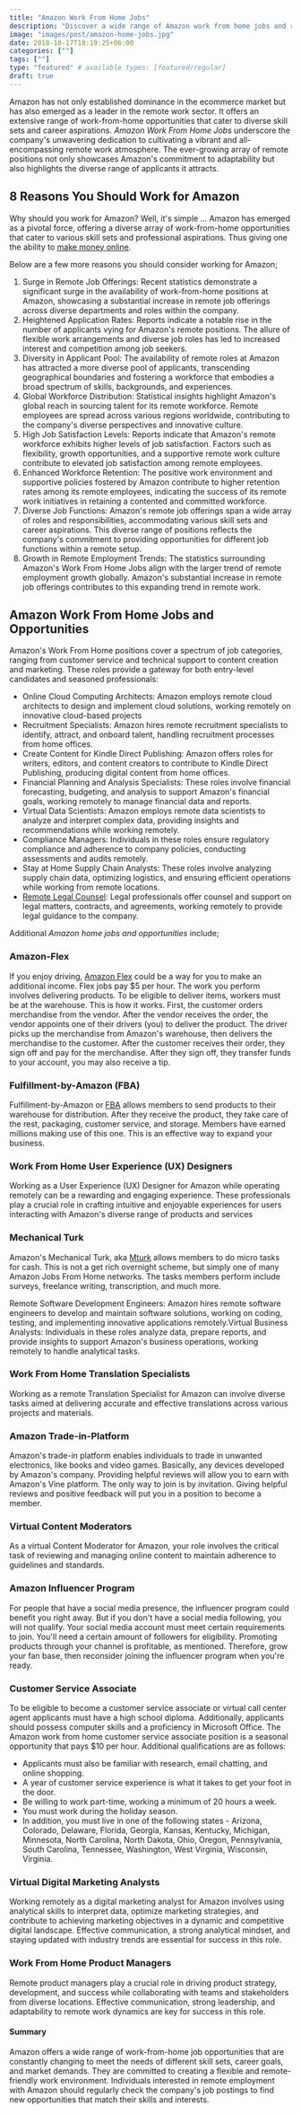```yaml
---
title: "Amazon Work From Home Jobs"
description: "Discover a wide range of Amazon work from home jobs and remote opportunities."
image: "images/post/amazon-home-jobs.jpg"
date: 2018-10-17T18:19:25+06:00
categories: [""]
tags: [""]
type: "featured" # available types: [featured/regular]
draft: true
---
```


Amazon has not only established dominance in the ecommerce market but has also emerged as a leader in the remote work sector. It offers an extensive range of work-from-home opportunities that cater to diverse skill sets and career aspirations. _Amazon Work From Home Jobs_ underscore the company's unwavering dedication to cultivating a vibrant and all-encompassing remote work atmosphere. The ever-growing array of remote positions not only showcases Amazon's commitment to adaptability but also highlights the diverse range of applicants it attracts.

## 8 Reasons You Should Work for Amazon

Why should you work for Amazon? Well, it's simple ... Amazon has emerged as a pivotal force, offering a diverse array of work-from-home opportunities that cater to various skill sets and professional aspirations. Thus giving one the ability to [make money online](/blog/ways-to-make-money-online#side-hustles/).

Below are a few more reasons you should consider working for Amazon;

1. Surge in Remote Job Offerings: Recent statistics demonstrate a significant surge in the availability of work-from-home positions at Amazon, showcasing a substantial increase in remote job offerings across diverse departments and roles within the company.
2. Heightened Application Rates: Reports indicate a notable rise in the number of applicants vying for Amazon's remote positions. The allure of flexible work arrangements and diverse job roles has led to increased interest and competition among job seekers.
3. Diversity in Applicant Pool: The availability of remote roles at Amazon has attracted a more diverse pool of applicants, transcending geographical boundaries and fostering a workforce that embodies a broad spectrum of skills, backgrounds, and experiences.
4. Global Workforce Distribution: Statistical insights highlight Amazon's global reach in sourcing talent for its remote workforce. Remote employees are spread across various regions worldwide, contributing to the company's diverse perspectives and innovative culture.
5. High Job Satisfaction Levels: Reports indicate that Amazon's remote workforce exhibits higher levels of job satisfaction. Factors such as flexibility, growth opportunities, and a supportive remote work culture contribute to elevated job satisfaction among remote employees.
6. Enhanced Workforce Retention: The positive work environment and supportive policies fostered by Amazon contribute to higher retention rates among its remote employees, indicating the success of its remote work initiatives in retaining a contented and committed workforce.
7. Diverse Job Functions: Amazon's remote job offerings span a wide array of roles and responsibilities, accommodating various skill sets and career aspirations. This diverse range of positions reflects the company's commitment to providing opportunities for different job functions within a remote setup.
8. Growth in Remote Employment Trends: The statistics surrounding Amazon's Work From Home Jobs align with the larger trend of remote employment growth globally. Amazon's substantial increase in remote job offerings contributes to this expanding trend in remote work.

## Amazon Work From Home Jobs and Opportunities

Amazon's Work From Home positions cover a spectrum of job categories, ranging from customer service and technical support to content creation and marketing. These roles provide a gateway for both entry-level candidates and seasoned professionals:

- Online Cloud Computing Architects: Amazon employs remote cloud architects to design and implement cloud solutions, working remotely on innovative cloud-based projects
- Recruitment Specialists: Amazon hires remote recruitment specialists to identify, attract, and onboard talent, handling recruitment processes from home offices.
- Create Content for Kindle Direct Publishing: Amazon offers roles for writers, editors, and content creators to contribute to Kindle Direct Publishing, producing digital content from home offices.
- Financial Planning and Analysis Specialists: These roles involve financial forecasting, budgeting, and analysis to support Amazon's financial goals, working remotely to manage financial data and reports.
- Virtual Data Scientists: Amazon employs remote data scientists to analyze and interpret complex data, providing insights and recommendations while working remotely.
- Compliance Managers: Individuals in these roles ensure regulatory compliance and adherence to company policies, conducting assessments and audits remotely.
- Stay at Home Supply Chain Analysts: These roles involve analyzing supply chain data, optimizing logistics, and ensuring efficient operations while working from remote locations.
- [Remote Legal Counsel](https://www.amazon.jobs/en/business_categories/legal-team/): Legal professionals offer counsel and support on legal matters, contracts, and agreements, working remotely to provide legal guidance to the company.

Additional _Amazon home jobs and opportunities_ include;

### Amazon-Flex

If you enjoy driving, [Amazon Flex](https://flex.amazon.com/) could be a way for you to make an additional income. Flex jobs pay $5 per hour. The work you perform involves delivering products. To be eligible to deliver items, workers must be at the warehouse. This is how it works. First, the customer orders merchandise from the vendor. After the vendor receives the order, the vendor appoints one of their drivers (you) to deliver the product. The driver picks up the merchandise from Amazon's warehouse, then delivers the merchandise to the customer. After the customer receives their order, they sign off and pay for the merchandise. After they sign off, they transfer funds to your account, you may also receive a tip.

### Fulfillment-by-Amazon (FBA)

Fulfillment-by-Amazon or [FBA](https://sell.amazon.com/fulfillment-by-amazon.html/) allows members to send products to their warehouse for distribution. After they receive the product, they take care of the rest, packaging, customer service, and storage. Members have earned millions making use of this one. This is an effective way to expand your business.

### Work From Home User Experience (UX) Designers

Working as a User Experience (UX) Designer for Amazon while operating remotely can be a rewarding and engaging experience. These professionals play a crucial role in crafting intuitive and enjoyable experiences for users interacting with Amazon's diverse range of products and services

### Mechanical Turk

Amazon's Mechanical Turk, aka [Mturk](https://www.mturk.com/) allows members to do micro tasks for cash. This is not a get rich overnight scheme, but simply one of many Amazon Jobs From Home networks. The tasks members perform include surveys, freelance writing, transcription, and much more.

Remote Software Development Engineers: Amazon hires remote software engineers to develop and maintain software solutions, working on coding, testing, and implementing innovative applications remotely.Virtual Business Analysts: Individuals in these roles analyze data, prepare reports, and provide insights to support Amazon's business operations, working remotely to handle analytical tasks.

### Work From Home Translation Specialists

Working as a remote Translation Specialist for Amazon can involve diverse tasks aimed at delivering accurate and effective translations across various projects and materials.

### Amazon Trade-in-Platform

Amazon's trade-in platform enables individuals to trade in unwanted electronics, like books and video games. Basically, any devices developed by Amazon's company. Providing helpful reviews will allow you to earn with Amazon's Vine platform. The only way to join is by invitation. Giving helpful reviews and positive feedback will put you in a position to become a member.

### Virtual Content Moderators

As a virtual Content Moderator for Amazon, your role involves the critical task of reviewing and managing online content to maintain adherence to guidelines and standards.

### Amazon Influencer Program

For people that have a social media presence, the influencer program could benefit you right away. But if you don't have a social media following, you will not qualify. Your social media account must meet certain requirements to join. You'll need a certain amount of followers for eligibility. Promoting products through your channel is profitable, as mentioned. Therefore, grow your fan base, then reconsider joining the influencer program when you're ready.

### Customer Service Associate

To be eligible to become a customer service associate or virtual call center agent applicants must have a high school diploma. Additionally, applicants should possess computer skills and a proficiency in Microsoft Office. The Amazon work from home customer service associate position is a seasonal opportunity that pays $10 per hour. Additional qualifications are as follows:

- Applicants must also be familiar with research, email chatting, and online shopping.
- A year of customer service experience is what it takes to get your foot in the door.
- Be willing to work part-time, working a minimum of 20 hours a week.
- You must work during the holiday season.
- In addition, you must live in one of the following states - Arizona, Colorado, Delaware, Florida, Georgia, Kansas, Kentucky, Michigan, Minnesota, North Carolina, North Dakota, Ohio, Oregon, Pennsylvania, South Carolina, Tennessee, Washington, West Virginia, Wisconsin, Virginia.

### Virtual Digital Marketing Analysts

Working remotely as a digital marketing analyst for Amazon involves using analytical skills to interpret data, optimize marketing strategies, and contribute to achieving marketing objectives in a dynamic and competitive digital landscape. Effective communication, a strong analytical mindset, and staying updated with industry trends are essential for success in this role.

### Work From Home Product Managers

Remote product managers play a crucial role in driving product strategy, development, and success while collaborating with teams and stakeholders from diverse locations. Effective communication, strong leadership, and adaptability to remote work dynamics are key for success in this role.

#### Summary

Amazon offers a wide range of work-from-home job opportunities that are constantly changing to meet the needs of different skill sets, career goals, and market demands. They are committed to creating a flexible and remote-friendly work environment. Individuals interested in remote employment with Amazon should regularly check the company's job postings to find new opportunities that match their skills and interests.

